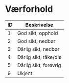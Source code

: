 # Værforhold

| ID | Beskrivelse           |
|----|-----------------------|
| 1  | God sikt, opphold     |
| 2  | God sikt, nedbør      |
| 3  | Dårlig sikt, nedbør   |
| 4  | Dårlig sikt, tåke/dis |
| 5  | Dårlig sikt, forøvrig |
| 9  | Ukjent                |